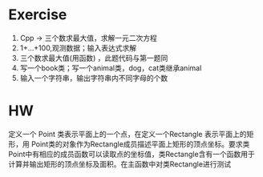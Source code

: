 # Exercise

1. Cpp -> 三个数求最大值，求解一元二次方程
1. 1+...+100,观测数据；输入表达式求解
1. 三个数求最大值(用函数) ，此题代码与第一题同
1. 写一个book类；写一个animal类，dog，cat类继承animal
1. 输入一个字符串，输出字符串内不同字母的个数

# HW

定义一个 Point 类表示平面上的一个点，在定义一个Rectangle 表示平面上的矩形，用 Point类的对象作为Rectangle成员描述平面上矩形的顶点坐标。要求类Point中有相应的成员函数可以读取点的坐标值，类Rectangle含有一个函数用于计算并输出矩形的顶点坐标及面积。在主函数中对类Rectangle进行测试